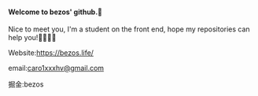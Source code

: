 #### Welcome to bezos' github.🎉

Nice to meet you, I'm a student on the front end, hope my repositories can help you!👋🏻👋🏻

Website:https://bezos.life/

email:caro1xxxhv@gmail.com

掘金:bezos
